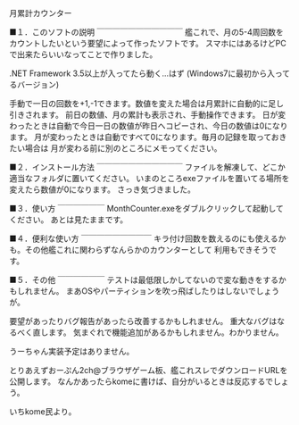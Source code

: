 月累計カウンター

■１．このソフトの説明
￣￣￣￣￣￣￣￣￣￣￣
艦これで、月の5-4周回数をカウントしたいという要望によって作ったソフトです。
スマホにはあるけどPCで出来たらいいなってことで作りました。

.NET Framework 3.5以上が入ってたら動く…はず
(Windows7に最初から入ってるバージョン)

手動で一日の回数を+1,-1できます。数値を変えた場合は月累計に自動的に足し引きされます。
前日の数値、月の累計も表示され、手動操作できます。
日が変わったときは自動で今日一日の数値が昨日へコピーされ、今日の数値は0になります。
月が変わったときは自動ですべて0になります。毎月の記録を取っておきたい場合は
月が変わる前に別のところにメモってください。


■２．インストール方法
￣￣￣￣￣￣￣￣￣￣￣
ファイルを解凍して、どこか適当なフォルダに置いてください。
いまのところexeファイルを置いてる場所を変えたら数値が0になります。
さっき気づきました。


■３．使い方
￣￣￣￣￣￣
MonthCounter.exeをダブルクリックして起動してください。
あとは見たままです。


■４．便利な使い方
￣￣￣￣￣￣￣￣￣
キラ付け回数を数えるのにも使えるかも。その他艦これに関わらずなんらかのカウンターとして
利用もできそうです。


■５．その他
￣￣￣￣￣￣
テストは最低限しかしてないので変な動きをするかもしれません。
まあOSやパーティションを吹っ飛ばしたりはしないでしょうが。

要望があったりバグ報告があったら改善するかもしれません。
重大なバグはなるべく直します。
気まぐれで機能追加があるかもしれません。わかりません。

うーちゃん実装予定はありません。

とりあえずおーぷん2ch@ブラウザゲーム板、艦これスレでダウンロードURLを公開します。
なんかあったらkomeに書けば、自分がいるときは反応するでしょう。

いちkome民より。
